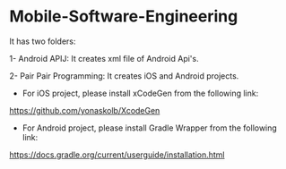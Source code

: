 # Mobile-Software-Engineering 

It has two folders: 

1- Android APIJ: 
It creates xml file of Android Api's. 

2- Pair Pair Programming: 
It creates iOS and Android projects. 

- For iOS project, please install xCodeGen from the following link:

https://github.com/yonaskolb/XcodeGen

- For Android project, please install Gradle Wrapper from the following link:

https://docs.gradle.org/current/userguide/installation.html  


